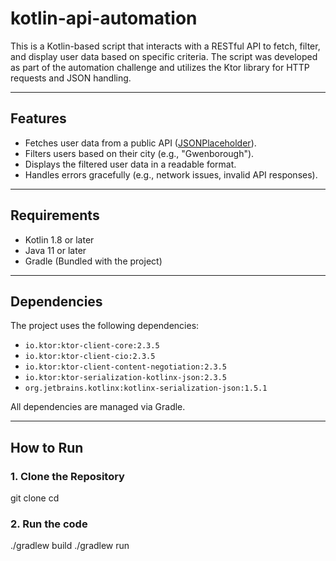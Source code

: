 # kotlin-api-automation

This is a Kotlin-based script that interacts with a RESTful API to fetch, filter, and display user data based on specific criteria. The script was developed as part of the automation challenge and utilizes the Ktor library for HTTP requests and JSON handling.

---

## Features

- Fetches user data from a public API ([JSONPlaceholder](https://jsonplaceholder.typicode.com/)).
- Filters users based on their city (e.g., "Gwenborough").
- Displays the filtered user data in a readable format.
- Handles errors gracefully (e.g., network issues, invalid API responses).

---

## Requirements

- Kotlin 1.8 or later
- Java 11 or later
- Gradle (Bundled with the project)

---

## Dependencies

The project uses the following dependencies:
- `io.ktor:ktor-client-core:2.3.5`
- `io.ktor:ktor-client-cio:2.3.5`
- `io.ktor:ktor-client-content-negotiation:2.3.5`
- `io.ktor:ktor-serialization-kotlinx-json:2.3.5`
- `org.jetbrains.kotlinx:kotlinx-serialization-json:1.5.1`

All dependencies are managed via Gradle.

---

## How to Run

### 1. Clone the Repository
git clone <repository-url>
cd <repository-name>

### 2. Run the code
./gradlew build
./gradlew run

